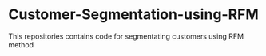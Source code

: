 # Customer-Segmentation-using-RFM
This repositories contains code for segmentating customers using RFM method
